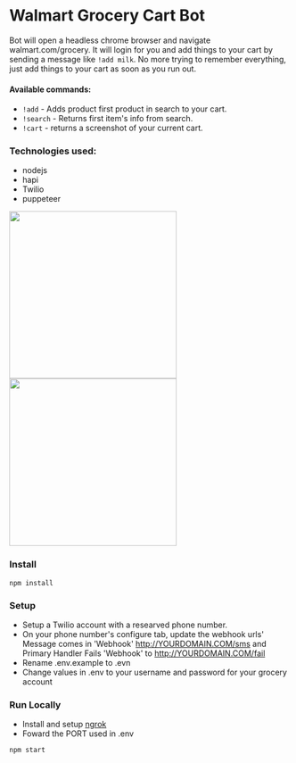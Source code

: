 # Walmart Grocery Cart Bot

Bot will open a headless chrome browser and navigate walmart.com/grocery. It will login for you and add things to your cart by sending a message like `!add milk`. No more trying to remember everything, just add things to your cart as soon as you run out.

#### Available commands:

- `!add` - Adds product first product in search to your cart.
- `!search` - Returns first item's info from search.
- `!cart` - returns a screenshot of your current cart.

### Technologies used:

- nodejs
- hapi
- Twilio
- puppeteer

<p float="left">
  <img src="../master/screenshots/text.jpg"  width="300"/>
  <img src="../master/screenshots/app.jpg" width="300" />
</p>

### Install

```
npm install
```

### Setup

- Setup a Twilio account with a researved phone number.
- On your phone number's configure tab, update the webhook urls' Message comes in 'Webhook' http://YOURDOMAIN.COM/sms and Primary Handler Fails 'Webhook' to http://YOURDOMAIN.COM/fail
- Rename .env.example to .evn
- Change values in .env to your username and password for your grocery account

### Run Locally

- Install and setup [ngrok](https://ngrok.com/)
- Foward the PORT used in .env

```
npm start
```

